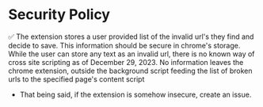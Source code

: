 # Security Policy
:white_check_mark: The extension stores a user provided list of the invalid url's they find and decide to save. This information should be secure in chrome's storage. While the user can store any text as an invalid url, there is no known way of cross site scripting as of December 29, 2023. No information leaves the chrome extension, outside the background script feeding the list of broken urls to the specified page's content script
- That being said, if the extension is somehow insecure, create an issue.
